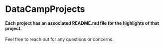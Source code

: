 # DataCampProjects

#### Each project has an associated README.md file for the highlights of that project.

Feel free to reach out for any questions or concerns.

